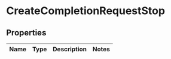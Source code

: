 
# CreateCompletionRequestStop

## Properties
| Name | Type | Description | Notes |
| ------------ | ------------- | ------------- | ------------- |



